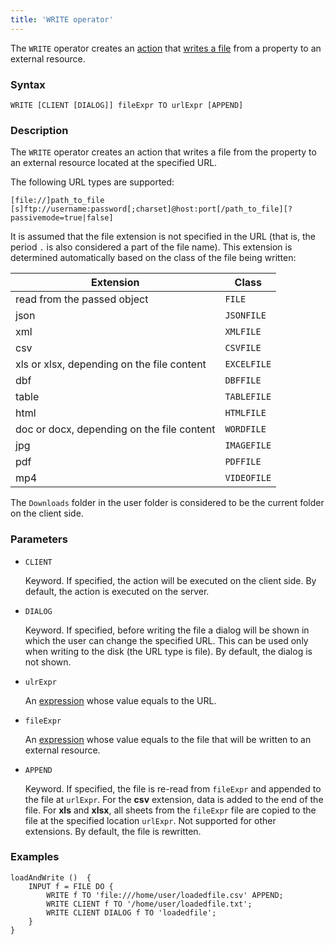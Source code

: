 ```yaml
---
title: 'WRITE operator'
---
```


The `WRITE` operator creates an [action](Actions.md) that [writes a file](Write_file_WRITE.md) from a property to an external resource. 

### Syntax

```
WRITE [CLIENT [DIALOG]] fileExpr TO urlExpr [APPEND]
```

### Description

The `WRITE` operator creates an action that writes a file from the property to an external resource located at the specified URL.

The following URL types are supported:

```
[file://]path_to_file
[s]ftp://username:password[;charset]@host:port[/path_to_file][?passivemode=true|false]
```

It is assumed that the file extension is not specified in the URL (that is, the period `.` is also considered a part of the file name). This extension is determined automatically based on the class of the file being written:

| Extension                                  | Class       |
|--------------------------------------------|-------------|
| read from the passed object                | `FILE`      |
| json                                       | `JSONFILE`  |
| xml                                        | `XMLFILE`   |
| csv                                        | `CSVFILE`   |
| xls or xlsx, depending on the file content | `EXCELFILE` |
| dbf                                        | `DBFFILE`   |
| table                                      | `TABLEFILE` |
| html                                       | `HTMLFILE`  |
| doc or docx, depending on the file content | `WORDFILE`  |
| jpg                                        | `IMAGEFILE` |
| pdf                                        | `PDFFILE`   |
| mp4                                        | `VIDEOFILE` |

The `Downloads` folder in the user folder is considered to be the current folder on the client side.

### Parameters

- `CLIENT`

    Keyword. If specified, the action will be executed on the client side. By default, the action is executed on the server.

- `DIALOG`

    Keyword. If specified, before writing the file a dialog will be shown in which the user can change the specified URL. This can be used only when writing to the disk (the URL type is file). By default, the dialog is not shown. 

- `ulrExpr`

    An [expression](Expression.md) whose value equals to the URL.

- `fileExpr`

    An [expression](Expression.md) whose value equals to the file that will be written to an external resource. 

- `APPEND`

    Keyword. If specified, the file is re-read from `fileExpr` and appended to the file at `urlExpr`. For the **csv** extension, data is added to the end of the file. For **xls** and **xlsx**, all sheets from the `fileExpr` file are copied to the file at the specified location `urlExpr`. Not supported for other extensions. By default, the file is rewritten.

### Examples

```lsf
loadAndWrite ()  {
    INPUT f = FILE DO {
        WRITE f TO 'file:///home/user/loadedfile.csv' APPEND;
        WRITE CLIENT f TO '/home/user/loadedfile.txt';
        WRITE CLIENT DIALOG f TO 'loadedfile';
    }
}
```
